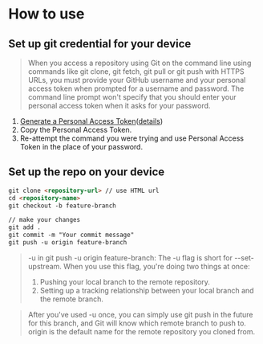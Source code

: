
# How to use

## Set up git credential for your device 
> When you access a repository using Git on the command line using commands like git clone, git fetch, git pull or git push with HTTPS URLs, you must provide your GitHub username and your personal access token when prompted for a username and password. The command line prompt won't specify that you should enter your personal access token when it asks for your password.

1. [Generate a Personal Access Token](https://github.com/settings/tokens)([details](https://docs.github.com/en/authentication/keeping-your-account-and-data-secure/managing-your-personal-access-tokens))
2. Copy the Personal Access Token.
3. Re-attempt the command you were trying and use Personal Access Token in the place of your password.


## Set up the repo on your device

```markdown
git clone <repository-url> // use HTML url
cd <repository-name>
git checkout -b feature-branch

// make your changes
git add .
git commit -m "Your commit message"
git push -u origin feature-branch
```

> -u in git push -u origin feature-branch:
> The -u flag is short for --set-upstream. When you use this flag, you're doing two things at once:
> 1. Pushing your local branch to the remote repository.
> 2. Setting up a tracking relationship between your local branch and the remote branch.

> After you've used -u once, you can simply use git push in the future for this branch, and Git will know which remote branch to push to.
> origin is the default name for the remote repository you cloned from.
